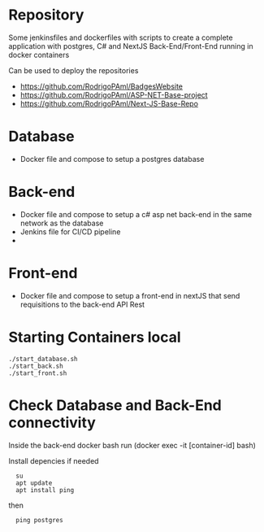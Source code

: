 # Repository

Some jenkinsfiles and dockerfiles with scripts to create a complete application with postgres, C# and NextJS Back-End/Front-End running in docker containers

Can be used to deploy the repositories 
  - https://github.com/RodrigoPAml/BadgesWebsite
  - https://github.com/RodrigoPAml/ASP-NET-Base-project
  - https://github.com/RodrigoPAml/Next-JS-Base-Repo

# Database
  - Docker file and compose to setup a postgres database

# Back-end
  - Docker file and compose to setup a c# asp net back-end in the same network as the database
  - Jenkins file for CI/CD pipeline
  - 
# Front-end
  - Docker file and compose to setup a front-end in nextJS that send requisitions to the back-end API Rest

# Starting Containers local

```
./start_database.sh
./start_back.sh
./start_front.sh
```

# Check Database and Back-End connectivity

Inside the back-end docker bash run (docker exec -it [container-id] bash)

Install depencies if needed

```
  su
  apt update
  apt install ping
```
then

```
  ping postgres
```
